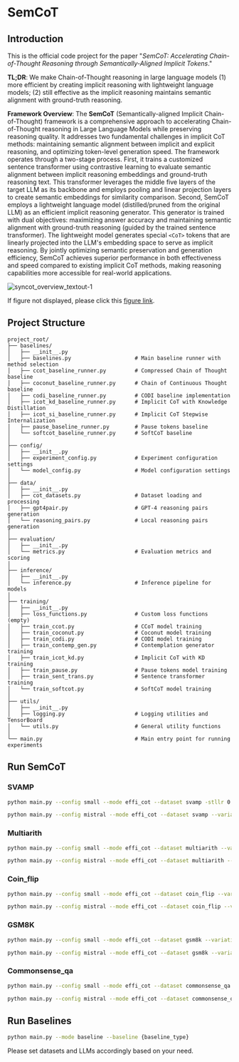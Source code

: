 # SemCoT

## Introduction

This is the official code project for the paper "_SemCoT: Accelerating Chain-of-Thought Reasoning through Semantically-Aligned Implicit Tokens_."

**TL;DR**:  We make Chain-of-Thought reasoning in large language models (1) more efficient by creating implicit reasoning with lightweight language models; (2) still effective as the implicit reasoning maintains semantic alignment with ground-truth reasoning.

**Framework Overview**: The **SemCoT** (Semantically-aligned Implicit Chain-of-Thought) framework is a comprehensive approach to accelerating Chain-of-Thought reasoning in Large Language Models while preserving reasoning quality. It addresses two fundamental challenges in implicit CoT methods: maintaining semantic alignment between implicit and explicit reasoning, and optimizing token-level generation speed. The framework operates through a two-stage process. First, it trains a customized sentence transformer using contrastive learning to evaluate semantic alignment between implicit reasoning embeddings and ground-truth reasoning text. This transformer leverages the middle five layers of the target LLM as its backbone and employs pooling and linear projection layers to create semantic embeddings for similarity comparison. Second, SemCoT employs a lightweight language model (distilled/pruned from the original LLM) as an efficient implicit reasoning generator. This generator is trained with dual objectives: maximizing answer accuracy and maintaining semantic alignment with ground-truth reasoning (guided by the trained sentence transformer). The lightweight model generates special `<CoT>` tokens that are linearly projected into the LLM's embedding space to serve as implicit reasoning. By jointly optimizing semantic preservation and generation efficiency, SemCoT achieves superior performance in both effectiveness and speed compared to existing implicit CoT methods, making reasoning capabilities more  accessible for real-world applications.

![syncot_overview_textout-1](https://hackmd.io/_uploads/B1BfkG0bxl.png)

If figure not displayed, please click this [figure link](https://hackmd.io/_uploads/B1BfkG0bxl.png).

## Project Structure
```
project_root/
├── baselines/
│   ├── __init__.py
│   ├── baselines.py                    # Main baseline runner with method selection
│   ├── ccot_baseline_runner.py         # Compressed Chain of Thought baseline
│   ├── coconut_baseline_runner.py      # Chain of Continuous Thought baseline
│   ├── codi_baseline_runner.py         # CODI baseline implementation
│   ├── icot_kd_baseline_runner.py      # Implicit CoT with Knowledge Distillation
│   ├── icot_si_baseline_runner.py      # Implicit CoT Stepwise Internalization
│   ├── pause_baseline_runner.py        # Pause tokens baseline
│   └── softcot_baseline_runner.py      # SoftCoT baseline
│
├── config/
│   ├── __init__.py
│   ├── experiment_config.py            # Experiment configuration settings
│   └── model_config.py                 # Model configuration settings
│
├── data/
│   ├── __init__.py
│   ├── cot_datasets.py                 # Dataset loading and processing
│   ├── gpt4pair.py                     # GPT-4 reasoning pairs generation
│   └── reasoning_pairs.py              # Local reasoning pairs generation
│
├── evaluation/
│   ├── __init__.py
│   └── metrics.py                      # Evaluation metrics and scoring
│
├── inference/
│   ├── __init__.py
│   └── inference.py                    # Inference pipeline for models
│
├── training/
│   ├── __init__.py
│   ├── loss_functions.py               # Custom loss functions (empty)
│   ├── train_ccot.py                   # CCoT model training
│   ├── train_coconut.py                # Coconut model training
│   ├── train_codi.py                   # CODI model training
│   ├── train_contemp_gen.py            # Contemplation generator training
│   ├── train_icot_kd.py                # Implicit CoT with KD training
│   ├── train_pause.py                  # Pause tokens model training
│   ├── train_sent_trans.py             # Sentence transformer training
│   └── train_softcot.py                # SoftCoT model training
│
├── utils/
│   ├── __init__.py
│   ├── logging.py                      # Logging utilities and TensorBoard
│   └── utils.py                        # General utility functions
│
└── main.py                             # Main entry point for running experiments
```


## Run SemCoT

### SVAMP
```bash
python main.py --config small --mode effi_cot --dataset svamp -stllr 0.0001 -stlwd 0.001 -stle 5 -stllmlr 1e-7 -stllmwd 1e-5 -stllme 2 -cgllr 0.0001 -cglwd 0.001 -cgle 5 -cgllmlr 1e-7 -cgllmwd 1e-5 -cgllme 2
```

```bash
python main.py --config mistral --mode effi_cot --dataset svamp --variation vanilla -stllr 0.01 -stlwd 0.0001 -stle 3 -stllmlr 1e-05 -stllmwd 1e-05 -stllme 2 -cgllr 0.0001 -cglwd 0.01 -cgle 3 -cgllmlr 1e-05 -cgllmwd 0.001 -cgllme 1
```

### Multiarith
```bash
python main.py --config small --mode effi_cot --dataset multiarith --variation vanilla -stllr 0.0001 -stlwd 0.001 -stle 5 -stllmlr 1e-07 -stllmwd 0.001 -stllme 1 -cgllr 0.001 -cglwd 0.01 -cgle 3 -cgllmlr 1e-05 -cgllmwd 0.001 -cgllme 2
```

```bash
python main.py --config mistral --mode effi_cot --dataset multiarith --variation vanilla -stllr 0.0001 -stlwd 0.01 -stle 1 -stllmlr 1e-07 -stllmwd 0.001 -stllme 2 -cgllr 0.001 -cglwd 0.0001 -cgle 5 -cgllmlr 1e-07 -cgllmwd 0.001 -cgllme 2
```

### Coin_flip
```bash
python main.py --config small --mode effi_cot --dataset coin_flip --variation vanilla -stllr 0.001 -stlwd 0.0001 -stle 3 -stllmlr 1e-05 -stllmwd 0.001 -stllme 1 -cgllr 0.01 -cglwd 0.01 -cgle 1 -cgllmlr 1e-07 -cgllmwd 0.001 -cgllme 2
```

```bash
python main.py --config mistral --mode effi_cot --dataset coin_flip --variation vanilla -stllr 0.0001 -stlwd 0.001 -stle 5 -stllmlr 1e-05 -stllmwd 0.001 -stllme 1 -cgllr 0.001 -cglwd 0.001 -cgle 3 -cgllmlr 1e-05 -cgllmwd 0.001 -cgllme 1
```

### GSM8K
```bash
python main.py --config small --mode effi_cot --dataset gsm8k --variation vanilla -stllr 0.001 -stlwd 0.01 -stle 3 -stllmlr 1e-05 -stllmwd 0.001 -stllme 1 -cgllr 0.0001 -cglwd 0.01 -cgle 3 -cgllmlr 1e-05 -cgllmwd 0.001 -cgllme 1
```

```bash
python main.py --config mistral --mode effi_cot --dataset gsm8k --variation vanilla -stllr 0.001 -stlwd 0.001 -stle 1 -stllmlr 1e-07 -stllmwd 1e-05 -stllme 1 -cgllr 0.01 -cglwd 0.01 -cgle 3 -cgllmlr 1e-07 -cgllmwd 0.001 -cgllme 2
```

### Commonsense_qa
```bash
python main.py --config small --mode effi_cot --dataset commonsense_qa --variation vanilla -stllr 0.0001 -stlwd 0.001 -stle 1 -stllmlr 1e-05 -stllmwd 1e-05 -stllme 2 -cgllr 0.01 -cglwd 0.01 -cgle 3 -cgllmlr 1e-05 -cgllmwd 0.001 -cgllme 1
```

```bash
python main.py --config mistral --mode effi_cot --dataset commonsense_qa --variation vanilla -stllr 0.01 -stlwd 0.001 -stle 1 -stllmlr 1e-05 -stllmwd 0.001 -stllme 1 -cgllr 0.01 -cglwd 0.01 -cgle 3 -cgllmlr 1e-05 -cgllmwd 0.001 -cgllme 1
```

## Run Baselines


```bash
python main.py --mode baseline --baseline {baseline_type}
```
Please set datasets and LLMs accordingly based on your need.
